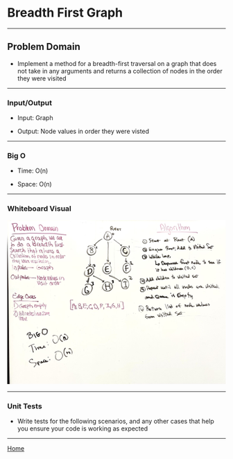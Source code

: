 # Breadth First Graph

---

## Problem Domain

* Implement a method for a breadth-first traversal on a graph that does not take in any arguments and returns a collection of nodes in the order they were visited

---

### Input/Output

* Input: Graph

* Output: Node values in order they were visted

---

### Big O

* Time: O(n)

* Space: O(n)

---

### Whiteboard Visual

![whiteboard visual](breadthfirstgraph.jpg)

---

### Unit Tests

* Write tests for the following scenarios, and any other cases that help you ensure your code is working as expected

---

[Home](/README.md)